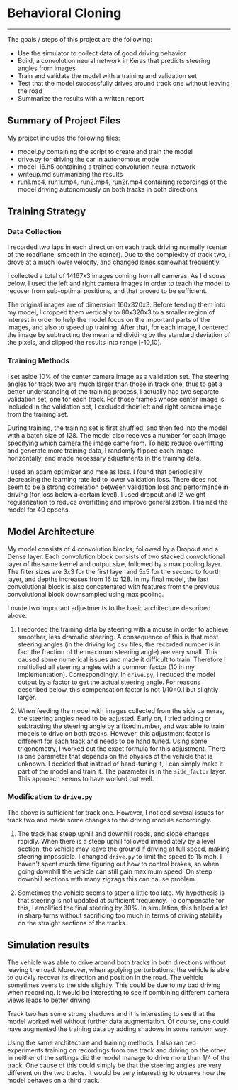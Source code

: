 # Behavioral Cloning

---

The goals / steps of this project are the following:
* Use the simulator to collect data of good driving behavior
* Build, a convolution neural network in Keras that predicts steering angles from images
* Train and validate the model with a training and validation set
* Test that the model successfully drives around track one without leaving the road
* Summarize the results with a written report

## Summary of Project Files

My project includes the following files:

* model.py containing the script to create and train the model
* drive.py for driving the car in autonomous mode
* model-16.h5 containing a trained convolution neural network 
* writeup.md summarizing the results
* run1.mp4, run1r.mp4, run2.mp4, run2r.mp4 containing recordings of the model driving autonomously on both tracks in both directions

## Training Strategy

### Data Collection

I recorded two laps in each direction on each track driving normally (center of the road/lane, smooth in the corner). Due to the complexity of track two, I drove at a much lower velocity, and changed lanes somewhat frequently. 

I collected a total of 14167x3 images coming from all cameras. As I discuss below, I used the left and right camera images in order to teach the model to recover from sub-optimal positions, and that proved to be sufficient.

The original images are of dimension 160x320x3. Before feeding them into my model, I cropped them vertically to 80x320x3 to a smaller region of interest in order to help the model focus on the important parts of the images, and also to speed up training. After that, for each image, I centered the image by subtracting the mean and dividing by the standard deviation of the pixels, and clipped the results into range [-10,10].

### Training Methods

I set aside 10% of the center camera image as a validation set. The steering angles for track two are much larger than those in track one, thus to get a better understanding of the training process, I actually had two separate validation set, one for each track. For those frames whose center image is included in the validation set, I excluded their left and right camera image from the training set. 

During training, the training set is first shuffled, and then fed into the model with a batch size of 128. The model also receives a number for each image specifying which camera the image came from. To help reduce overfitting and generate more training data, I randomly flipped each image horizontally, and made necessary adjustments in the training data.

I used an adam optimizer and mse as loss. I found that periodically decreasing the learning rate led to lower validation loss. There does not seem to be a strong correlation between validation loss and performance in driving (for loss below a certain level). I used dropout and l2-weight regularization to reduce overfitting and improve generalization. I trained the model for 40 epochs.

## Model Architecture

My model consists of 4 convolution blocks, followed by a Dropout and a Dense layer. Each convolution block consists of two stacked convolutional layer of the same kernel and output size, followed by a max pooling layer. The filter sizes are 3x3 for the first layer and 5x5 for the second to fourth layer, and depths increases from 16 to 128. In my final model, the last convolutional block is also concatenated with features from the previous convolutional block downsampled using max pooling. 

I made two important adjustments to the basic architecture described above.

1. I recorded the training data by steering with a mouse in order to achieve smoother, less dramatic steering. A consequence of this is that most steering angles (in the driving log csv files, the recorded number is in fact the fraction of the maximum steering angle) are very small. This caused some numerical issues and made it difficult to train. Therefore I multiplied all steering angles with a common factor (10 in my implementation). Correspondingly, in `drive.py`, I reduced the model output by a factor to get the actual steering angle. For reasons described below, this compensation factor is not 1/10=0.1 but slightly larger.

2. When feeding the model with images collected from the side cameras, the steering angles need to be adjusted. Early on, I tried adding or subtracting the steering angle by a fixed number, and was able to train models to drive on both tracks. However, this adjustment factor is different for each track and needs to be hand tuned. Using some trigonometry, I worked out the exact formula for this adjustment. There is one parameter that depends on the physics of the vehicle that is unknown. I decided that instead of hand-tuning it, I can simply make it part of the model and train it. The parameter is in the `side_factor` layer. This approach seems to have worked out well.

### Modification to `drive.py`

The above is sufficient for track one. However, I noticed several issues for track two and made some changes to the driving module accordingly.

1. The track has steep uphill and downhill roads, and slope changes rapidly. When there is a steep uphill followed immediately by a level section, the vehicle may leave the ground if driving at full speed, making steering impossible. I changed `drive.py` to limit the speed to 15 mph. I haven't spent much time figuring out how to control brakes, so when going downhill the vehicle can still gain maximum speed. On steep downhill sections with many zigzags this can cause problem.

2. Sometimes the vehicle seems to steer a little too late. My hypothesis is that steering is not updated at sufficient frequency. To compensate for this, I amplified the final steering by 30%. In simulation, this helped a lot in sharp turns without sacrificing too much in terms of driving stability on the straight sections of the tracks.

## Simulation results

The vehicle was able to drive around both tracks in both directions without leaving the road. Moreover, when applying perturbations, the vehicle is able to quickly recover its direction and position in the road. The vehicle sometimes veers to the side slightly. This could be due to my bad driving when recording. It would be interesting to see if combining different camera views leads to better driving.

Track two has some strong shadows and it is interesting to see that the model worked well without further data augmentation. Of course, one could have augmented the training data by adding shadows in some random way.

Using the same architecture and training methods, I also ran two experiments training on recordings from one track and driving on the other. In neither of the settings did the model manage to drive more than 1/4 of the track. One cause of this could simply be that the steering angles are very different on the two tracks. It would be very interesting to observe how the model behaves on a third track.

